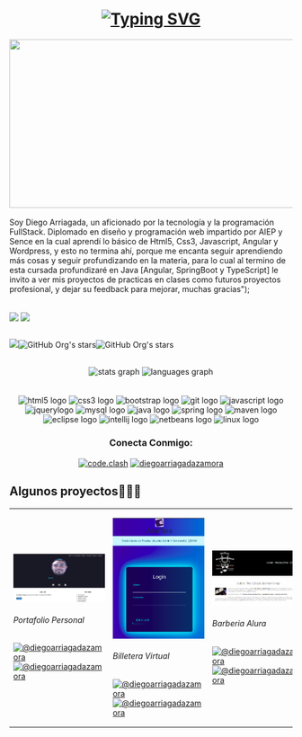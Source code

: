 <H1 align="center">
<a href="https://git.io/typing-svg"><img src="https://readme-typing-svg.herokuapp.com?font=Ubuntu&size=50&duration=2000&pause=1000&color=green&multiline=false&width=740&height=120&lines=Hola+soy+Diego+Arriagada;Estoy+aprendiendo+Backend+Java;En+Alkemy+||+EnglishAlways;Y+en+TodoCode+Academy!!!" alt="Typing SVG" /></a>
</H1>

<img width="1000" height="300" src="https://user-images.githubusercontent.com/11466784/236975947-5e23ed51-ca67-42ea-bb55-da6f56465882.png"/>
  
  </br>

  <p align="left">
  Soy Diego Arriagada, un aficionado por la tecnología y la programación FullStack. Diplomado en diseño y programación web impartido por AIEP y Sence en la cual aprendí lo básico de Html5, Css3, Javascript, Angular y Wordpress, y esto no termina ahí,
  porque me encanta seguir aprendiendo más cosas y seguir profundizando en la materia, para lo cual al termino de esta
  cursada profundizaré en Java [Angular, SpringBoot y TypeScript] le invito a ver mis proyectos
  de practicas en clases como futuros proyectos profesional, y dejar su feedback para mejorar, muchas gracias");
 </p>
</br>
<a align="center" target="_blank" href="https://www.linkedin.com/in/diegoarriagadazamora/"><img align="center" src="https://img.shields.io/badge/-LinkedIn-0077B5?style=for-the-badge&logo=Linkedin&logoColor=white"></img></a>
<a align="center" target="_blank" href="mailto:diegoarriagadazamora@gmail.com"><img align="center" src="https://img.shields.io/badge/-Gmail-D14836?style=for-the-badge&logo=Gmail&logoColor=white"></img></a>
</br> </br>

![](https://komarev.com/ghpvc/?username=diegoarriagadazamora&label=PROFILE+VIEWS)![GitHub Org's stars](https://img.shields.io/github/stars/diegoarriagadazamora?style=social)![GitHub Org's stars](https://img.shields.io/github/followers/diegoarriagadazamora?style=social)

</br>

<div align="center">
  <img src="https://github-readme-stats.vercel.app/api?hide_title=false&hide_rank=false&show_icons=true&include_all_commits=true&count_private=true&disable_animations=false&theme=blue-green&locale=en&hide_border=false&username=diegoarriagadazamora" height="150" alt="stats graph"  />
  <img src="https://github-readme-stats.vercel.app/api/top-langs?locale=en&hide_title=false&layout=compact&card_width=320&langs_count=5&theme=blue-green&hide_border=false&username=diegoarriagadazamora" height="150" alt="languages graph"  />
</div>
</br>
</br>
<div align="center">
   
  <img src="https://cdn.jsdelivr.net/gh/devicons/devicon/icons/html5/html5-original.svg" height="30" width="42" alt="html5 logo"  />
  <img src="https://cdn.jsdelivr.net/gh/devicons/devicon/icons/css3/css3-original.svg" height="30" width="42" alt="css3 logo"  />
  <img src="https://cdn.jsdelivr.net/gh/devicons/devicon/icons/bootstrap/bootstrap-original.svg" height="30" width="42" alt="bootstrap logo"  />
  <img src="https://cdn.jsdelivr.net/gh/devicons/devicon/icons/git/git-original.svg" height="30" width="42" alt="git logo"  />
  <img src="https://cdn.jsdelivr.net/gh/devicons/devicon/icons/javascript/javascript-original.svg" height="30" width="42" alt="javascript logo"  /> 
  <img src="https://cdn.jsdelivr.net/gh/devicons/devicon/icons/jquery/jquery-original.svg" height="30" width="42" alt="jquerylogo"  />
  <img src="https://cdn.jsdelivr.net/gh/devicons/devicon/icons/mysql/mysql-original.svg" height="30" width="42" alt="mysql logo"  />
  <img src="https://cdn.jsdelivr.net/gh/devicons/devicon/icons/java/java-original.svg" height="30" width="42" alt="java logo"  />
  <img src="https://cdn.jsdelivr.net/gh/devicons/devicon/icons/spring/spring-original.svg" height="30" width="42" alt="spring logo"  />
  <img src="https://cdn.jsdelivr.net/gh/devicons/devicon/icons/maven/maven-original.svg" height="30" width="42" alt="maven logo"  />
  <img src="https://cdn.jsdelivr.net/gh/devicons/devicon/icons/eclipse/eclipse-original.svg" height="30" width="42" alt="eclipse logo"  />
  <img src="https://cdn.jsdelivr.net/gh/devicons/devicon/icons/intellij/intellij-original.svg" height="30" width="42" alt="intellij logo"  />
  <img src="https://www.logo.wine/a/logo/NetBeans/NetBeans-Logo.wine.svg" height="40" width="52" alt="netbeans logo"  />
  <img src="https://cdn.jsdelivr.net/gh/devicons/devicon/icons/linux/linux-original.svg" height="30" width="42" alt="linux logo"  />
  
  </div>

</div>
<h3 align="center">Conecta Conmigo:</h3>
<p align="center">
  <a href="https://instagram.com/diego_arriagadazamora" target="blank"><img align="center" src="https://raw.githubusercontent.com/rahuldkjain/github-profile-readme-generator/master/src/images/icons/Social/instagram.svg" alt="code.clash" height="30" width="40" /></a>
<a href="https://linkedin.com/in/diegoarriagadazamora" target="blank"><img align="center" src="https://raw.githubusercontent.com/rahuldkjain/github-profile-readme-generator/master/src/images/icons/Social/linked-in-alt.svg" alt="diegoarriagadazamora" height="30" width="40" /></a>
</p>

<!-------------------------->
<div id="proyectos">
<h2 >Algunos proyectos👨🏻‍💻</h2>

<table align="float:left" >
<tr border="none">
  <td width="25%" align="float:center">
    <p align="float:center"> 
      <a href="https://diegoarriagadazamora.github.io/Portafolio/" title="Go to Source">
     <img align="float:center" width=100% src="https://github.com/diegoarriagadazamora/Portafolio/blob/master/assets/img/proyecto/portafolio.png" alt="WEB" /></a>
      </p>
    <p align="float:center">
      <h6>Portafolio Personal</h6>
      <a href="https://diegoarriagadazamora.github.io/Portafolio/" target="blank"><img align="float:center" src="https://img.shields.io/badge/DEMO-FF0000?style=for-the-badge&logo=DEMO&logoColor=white" alt="@diegoarriagadazamora"  /></a>
        <a href="https://github.com/diegoarriagadazamora/Portafolio" target="blank"><img align="float:center" src="https://img.shields.io/badge/GitHub-100000?style=for-the-badge&logo=github&logoColor=white" alt="@diegoarriagadazamora" /></a>
    </p>       
</td>
<td width="25%" align="float:center">
    <p align="float:center">
      <a href="https://diegoarriagadazamora.github.io/Billetera_Virtual/" title="Go to Source">
     <img align="float:center" width=100% src="https://github.com/diegoarriagadazamora/Portafolio/blob/master/assets/img/proyecto/alketera.png"    alt="WEB" /></a>
      </p>
    <p align="float:center">
      <h6>Billetera Virtual</h6>
      <a href="https://diegoarriagadazamora.github.io/Billetera_Virtual/" target="blank"><img align="float:center" src="https://img.shields.io/badge/DEMO-FF0000?style=for-the-badge&logo=DEMO&logoColor=white" alt="@diegoarriagadazamora"  /></a>
        <a href="https://github.com/diegoarriagadazamora/Billetera_Virtual" target="blank"><img align="float:center" src="https://img.shields.io/badge/GitHub-100000?style=for-the-badge&logo=github&logoColor=white" alt="@diegoarriagadazamora" /></a>
    </p>       
</td>
  
  <td width="25%" align="float:center">
    <p align="float:center">
      <a href="https://diegoarriagadazamora.github.io/Barberia/" title="Go to Source">
     <img align="float:center" width=100% src="https://github.com/diegoarriagadazamora/Portafolio/blob/master/assets/img/proyecto/barberia-alura.png"    alt="WEB" /></a>
      </p>
    <p align="float:center">
      <h6>Barberia Alura</h6>
      <a href="https://diegoarriagadazamora.github.io/Barberia/" target="blank"><img align="float:center" src="https://img.shields.io/badge/DEMO-FF0000?style=for-the-badge&logo=DEMO&logoColor=white" alt="@diegoarriagadazamora"  /></a>
        <a href="https://github.com/diegoarriagadazamora/Barberia" target="blank"><img align="float:center" src="https://img.shields.io/badge/GitHub-100000?style=for-the-badge&logo=github&logoColor=white" alt="@diegoarriagadazamora" /></a>
    </p>       
</td>

   <td width="25%" align="float:center">
    <p align="float:center">
      <a href="https://diegoarriagadazamora.github.io/alurachallenge/" title="Go to Source">
     <img align="center" width=100% src="https://github.com/diegoarriagadazamora/Portafolio/blob/master/assets/img/proyecto/encriptador.png"    alt="WEB" /></a>
      </p>
    <p align="float:center">
      <h6>Encriptador</h6>
      <a href="https://diegoarriagadazamora.github.io/alurachallenge/" target="blank"><img align="center" src="https://img.shields.io/badge/DEMO-FF0000?style=for-the-badge&logo=DEMO&logoColor=white" alt="@diegoarriagadazamora"  /></a>
        <a href="https://github.com/diegoarriagadazamora/alurachallenge" target="blank"><img align="center" src="https://img.shields.io/badge/GitHub-100000?style=for-the-badge&logo=github&logoColor=white" alt="@diegoarriagadazamora" /></a>
    </p>       
</td>
  
</tr>
</table>
  </div>
<br>
<br><br>
<br>
<br><br><br>
<br><br>

<!------------------------->
